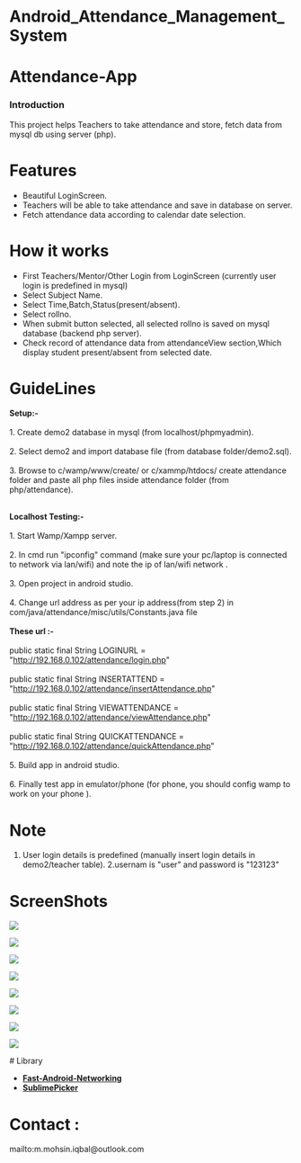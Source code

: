 # Android_Attendance_Management_System
# Attendance-App
<h3>Introduction</h3>
This project helps Teachers to take attendance and store, fetch data from mysql db using server (php).

# Features
- Beautiful LoginScreen.
- Teachers will be able to take attendance and save in database on server.
- Fetch attendance data according to calendar date selection.

# How it works
- First Teachers/Mentor/Other Login from LoginScreen (currently user login is predefined in mysql)
- Select Subject Name.
- Select Time,Batch,Status(present/absent).
- Select rollno.
- When submit button selected, all selected rollno is saved on mysql database (backend php server).
- Check record of attendance data from attendanceView section,Which display student present/absent from selected date.

# GuideLines

 <b> Setup:-</b>
 <br> </br>
	1. Create demo2 database in mysql (from localhost/phpmyadmin).
	<br> </br>
	2. Select demo2 and import database file (from database folder/demo2.sql).
	<br> </br>
	3. Browse to c/wamp/www/create/ or c/xammp/htdocs/  create attendance folder and paste all php files inside attendance folder (from php/attendance).
	<br> </br>
	
  <b> Localhost Testing:- </b>
  <br> </br>
	1. Start Wamp/Xampp server.
	<br> </br>
	2. In cmd run "ipconfig" command (make sure your pc/laptop is connected to network via lan/wifi) and note the ip of lan/wifi network .
	<br> </br>
	3. Open project in android studio.
	<br> </br>
	4. Change url address as per your ip address(from step 2) in com/java/attendance/misc/utils/Constants.java file
		<br> </br>
		<b>These url :-</b>
	<br> </br>
	 		 public static final String LOGINURL = "http://192.168.0.102/attendance/login.php"
			 <br> </br>
			 public static final String INSERTATTEND = "http://192.168.0.102/attendance/insertAttendance.php"
			<br> </br>
		         public static final String VIEWATTENDANCE = "http://192.168.0.102/attendance/viewAttendance.php"
			<br> </br>
			 public static final String QUICKATTENDANCE = "http://192.168.0.102/attendance/quickAttendance.php"	
	<br> </br>
	5. Build app in android studio.
	<br> </br>
	6. Finally test app in emulator/phone (for phone, you should config wamp to work on your phone ).<br>

# Note
1. User login details is predefined (manually insert login details in demo2/teacher table).
2.usernam is "user" and password is "123123"

# ScreenShots
<p>
<img src="https://github.com/m-mohsin-iqbal/Android_Attendance_Management_System/blob/master/Attendance/Screenshot/1.jpg">
</p>
<p>
<img src="https://github.com/m-mohsin-iqbal/Android_Attendance_Management_System/blob/master/Attendance/Screenshot/2.jpg">
</p>
<p>
<img src="https://github.com/m-mohsin-iqbal/Android_Attendance_Management_System/blob/master/Attendance/Screenshot/3.jpg">
</p>
<p>
<img src="https://github.com/m-mohsin-iqbal/Android_Attendance_Management_System/blob/master/Attendance/Screenshot/4.jpg">
</p>
<p>
<img src="https://github.com/m-mohsin-iqbal/Android_Attendance_Management_System/blob/master/Attendance/Screenshot/5.jpg">
</p>
<p>
<img src="https://github.com/m-mohsin-iqbal/Android_Attendance_Management_System/blob/master/Attendance/Screenshot/6.jpg">
</p>
<p>
<img src="https://github.com/m-mohsin-iqbal/Android_Attendance_Management_System/blob/master/Attendance/Screenshot/7.jpg">
</p>
<p>
<img src="https://github.com/m-mohsin-iqbal/Android_Attendance_Management_System/blob/master/Attendance/Screenshot/8.jpg">
</p>
# Library

<p>
 <ul>
 <li>
       <a href="https://github.com/amitshekhariitbhu/Fast-Android-Networking"><b>Fast-Android-Networking</b></a>
 </li>
     <li>
        <a href="https://github.com/vikramkakkar/SublimePicker"><b>SublimePicker</b></a>    
    </li>
 </ul>
 </p>

# Contact :

 <p>mailto:m.mohsin.iqbal@outlook.com</p>

